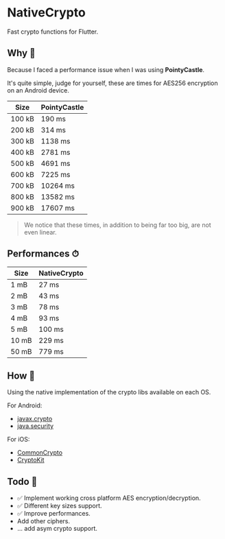 # NativeCrypto

Fast crypto functions for Flutter.

## Why 🤔

Because I faced a performance issue when I was using **PointyCastle**.

It's quite simple, judge for yourself, these are times for AES256 encryption on an Android device.

| Size | PointyCastle |
|------|--------------|
| 100 kB | 190 ms
| 200 kB | 314 ms
| 300 kB | 1138 ms
| 400 kB | 2781 ms
| 500 kB | 4691 ms
| 600 kB | 7225 ms
| 700 kB | 10264 ms
| 800 kB | 13582 ms
| 900 kB | 17607 ms

> We notice that these times, in addition to being far too big, are not even linear.

## Performances ⏱

| Size | NativeCrypto |
|------|--------------|
| 1 mB | 27 ms
| 2 mB | 43 ms
| 3 mB | 78 ms
| 4 mB | 93 ms
| 5 mB | 100 ms
| 10 mB | 229 ms
| 50 mB | 779 ms

## How 🔬

Using the native implementation of the crypto libs available on each OS.

For Android:

* [javax.crypto](https://docs.oracle.com/javase/7/docs/api/javax/crypto/package-summary.html)
* [java.security](https://docs.oracle.com/javase/7/docs/api/java/security/package-summary.html)

For iOS:

* [CommonCrypto](https://developer.apple.com/library/archive/documentation/Security/Conceptual/cryptoservices/Introduction/Introduction.html)
* [CryptoKit](https://developer.apple.com/documentation/cryptokit/)

## Todo 🚀

* ✅ Implement working cross platform AES encryption/decryption.
* ✅ Different key sizes support.
* ✅ Improve performances.
* Add other ciphers.
* ... add asym crypto support.
